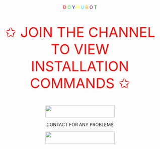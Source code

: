 



<p align="center">
<p align="center">
    <span style="color: #ff0000;">D</span>
    <span style="color: #00ff00;">O</span>
    <span style="color: #0000ff;">Y</span>
    <span style="color: #ffff00;">H</span>
    <span style="color: #ffffff;"> </span>
    <span style="color: #00ffff;">U</span>
    <span style="color: #ffa500;">B</span>
    <span style="color: #800080;">O</span>
    <span style="color: #008000;">T</span>
</p>


<p align="center" style="color: red; font-size: 44px;">✩ JOIN THE CHANNEL TO VIEW INSTALLATION COMMANDS ✩</p>



<p align="center">
    <a href="https://t.me/DYOH_USERBOT">
        <img src="https://img.shields.io/badge/Join%20Channel-blue?style=for-the-badge&logo=telegram&color=black&labelColor=black&borderRadius=15" width="220" height="38.45"/>
    </a>




    
</p>


<p align="center">CONTACT FOR ANY PROBLEMS</p>


<p align="center">
    <a href="https://t.me/raoxc">
        <img src="https://img.shields.io/badge/OFFICIAL%20HACKER-red?style=for-the-badge&logo=telegram&color=black&labelColor=black" width="220" height="38.45"/>
    </a>
</p>

